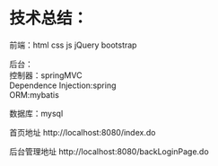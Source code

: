 # 技术总结：<br>
前端：html css js jQuery bootstrap

后台：<br>
控制器：springMVC <br>
Dependence Injection:spring<br>
ORM:mybatis<br>

数据库：mysql

首页地址 http://localhost:8080/index.do

后台管理地址 http://localhost:8080/backLoginPage.do